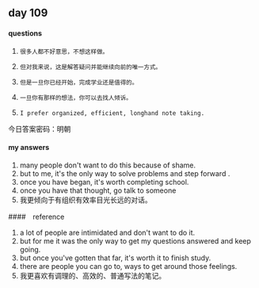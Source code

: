 ## day 109

#### questions


1.     很多人都不好意思，不想这样做。

2.     但对我来说，这是解答疑问并能继续向前的唯一方式。

3.     但是一旦你已经开始，完成学业还是值得的。

4.     一旦你有那样的想法，你可以去找人倾诉。

5.     I prefer organized, efficient, longhand note taking.    

今日答案密码：明朝

#### my answers


1. many people don't want to do this because of shame.
2. but to me, it's the only way to solve problems and step forward .
3. once you have began, it's worth completing school.
4. once you have that thought, go talk to someone 
5. 我更倾向于有组织有效率目光长远的对话。


####　reference

1. a lot of people are intimidated and don't want to do it.
2. but for me it was the only way to get my questions answered and keep going.
3. but once you've gotten that far, it's worth it to finish study.
4. there are people you can go to, ways to get around those feelings.
5. 我更喜欢有调理的、高效的、普通写法的笔记。



